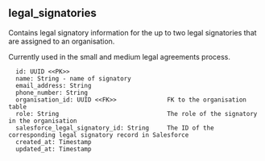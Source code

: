 ## legal_signatories

Contains legal signatory information for the up to 
two legal signatories that are assigned to an 
organisation.

Currently used in the small and medium legal
agreements process.

```
  id: UUID <<PK>>
  name: String - name of signatory
  email_address: String
  phone_number: String
  organisation_id: UUID <<FK>>              FK to the organisation table
  role: String                              The role of the signatory in the organisation
  salesforce_legal_signatory_id: String     The ID of the corresponding legal signatory record in Salesforce
  created_at: Timestamp
  updated_at: Timestamp
```
